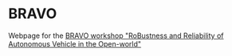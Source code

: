 # BRAVO

Webpage for the [BRAVO workshop "RoBustness and Reliability of Autonomous Vehicle in the Open-world"](https://valeoai.github.io/bravo/)
